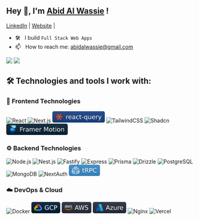 ## Hey 👋, I'm [Abid Al Wassie](https://abidalwassie.me) !

[LinkedIn](https://www.linkedin.com/in/abidalwassie/) |
[Website](https://abidalwassie.netlify.app/) |
&nbsp; 
- 🛠️ &nbsp; I build `Full Stack Web Apps`
- 📫 &nbsp; How to reach me: abidalwassie@gmail.com
<div>
  <img src="https://github-readme-stats.vercel.app/api?username=abidalwassie&show_icons=true&theme=github_dark_dimmed&bg_color=151B23&hide_border=true&cache_seconds=3600" height="190">
  <img src="https://github-readme-stats.vercel.app/api/top-langs/?username=AbidAlWassie&langs_count=8&count_private=false&layout=compact&theme=github_dark_dimmed&bg_color=151B23&hide_border=true&hide=scss&cache_seconds=3600">
</div>
<div>
  <h2>🛠️ <strong>Technologies and tools I work with:</strong></h2>
  <h3>🚀 <strong>Frontend Technologies</strong></h3>
  <img src="https://img.shields.io/badge/React-20232A?style=flat&logo=react&logoColor=61DAFB" alt="React" height="30">
  <img src="https://img.shields.io/badge/Next.js-000000?style=flat&logo=next.js&logoColor=white" alt="Next.js" height="30">
  <img src="https://raw.githubusercontent.com/vquix/svg-badges/refs/heads/main/react-query-194386.svg" alt="Framer Motion" height="30">
  <img src="https://img.shields.io/badge/TailwindCSS-06B6D4?style=flat&logo=tailwindcss&logoColor=white" alt="TailwindCSS" height="30">
  <img src="https://img.shields.io/badge/Shadcn-000000?style=flat&logo=shadcn/ui&logoColor=white&color=353535" alt="Shadcn" height="30">
  <img src="https://raw.githubusercontent.com/vquix/svg-badges/refs/heads/main/Framer%20Motion-082234.svg" alt="Framer Motion" height="30">
  

  <h3>⚙️ <strong>Backend Technologies</strong></h3>
  <img src="https://img.shields.io/badge/Node.js-339933?style=flat&logo=node.js&logoColor=white" alt="Node.js" height="30">
  <img src="https://img.shields.io/badge/Nest.js-ea2860?style=flat&logo=nestjs&logoColor=white" alt="Nest.js" height="30">
  <img src="https://img.shields.io/badge/Fastify-202020?style=flat&logo=fastify&logoColor=white" alt="Fastify" height="30">
  <img src="https://img.shields.io/badge/Express-101010?style=flat&logo=express&logoColor=ddd" alt="Express" height="30">
  <img src="https://img.shields.io/badge/Prisma-2D3748?style=flat&logo=prisma&logoColor=white" alt="Prisma" height="30">
  <img src="https://img.shields.io/badge/Drizzle-090909.svg?logo=drizzle&logoColor=c5f74f" alt="Drizzle" height="30">
  <img src="https://img.shields.io/badge/PostgreSQL-336791?style=flat&logo=postgresql&logoColor=white" alt="PostgreSQL" height="30">
  <img src="https://img.shields.io/badge/MongoDB-001E2B?style=flat&logo=mongodb&logoColor=00ED64" alt="MongoDB" height="30">
  <img src="https://img.shields.io/badge/OAuth-EB5424?style=flat&logo=auth0&logoColor=white" alt="NextAuth" height="30">
  <img src="https://raw.githubusercontent.com/vquix/svg-badges/refs/heads/main/tRPC-398CCB.svg" alt="tRPC" height="30">

  <h3>☁️ <strong>DevOps & Cloud</strong></h3>
  <img src="https://img.shields.io/badge/Docker-1D63ED.svg?style=flat&logo=docker&logoColor=white" alt="Docker" height="30">
  <img src="https://raw.githubusercontent.com/vquix/svg-badges/refs/heads/main/GCP-001d35.svg" alt="GCP" height="30">
  <img src="https://raw.githubusercontent.com/vquix/svg-badges/refs/heads/main/AWS-262e3b.svg" alt="AWS" height="30">
  <img src="https://raw.githubusercontent.com/vquix/svg-badges/refs/heads/main/Azure-262e3b.svg" alt="Azure" height="30">
  <img src="https://img.shields.io/badge/Nginx-009639?style=flat&logo=nginx&logoColor=white" alt="Nginx" height="30">
  <img src="https://img.shields.io/badge/Vercel-000000?style=flat&logo=vercel&logoColor=white" alt="Vercel" height="30">
</div>
